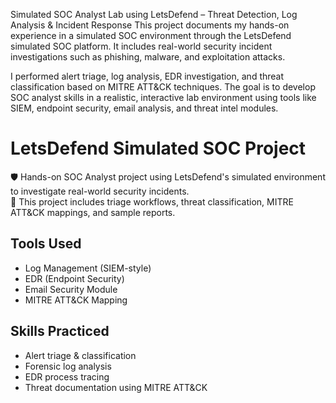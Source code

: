 Simulated SOC Analyst Lab using LetsDefend – Threat Detection, Log Analysis & Incident Response
This project documents my hands-on experience in a simulated SOC environment through the LetsDefend simulated SOC platform. 
It includes real-world security incident investigations such as phishing, malware, and exploitation attacks.

I performed alert triage, log analysis, EDR investigation, and threat classification based on MITRE ATT&CK techniques. 
The goal is to develop SOC analyst skills in a realistic, interactive lab environment using tools like SIEM, endpoint security, email analysis, and threat intel modules.

# LetsDefend Simulated SOC Project
🛡️ Hands-on SOC Analyst project using LetsDefend's simulated environment to investigate real-world security incidents.  
📌 This project includes triage workflows, threat classification, MITRE ATT&CK mappings, and sample reports.

## Tools Used
- Log Management (SIEM-style)
- EDR (Endpoint Security)
- Email Security Module
- MITRE ATT&CK Mapping

## Skills Practiced
- Alert triage & classification
- Forensic log analysis
- EDR process tracing
- Threat documentation using MITRE ATT&CK
